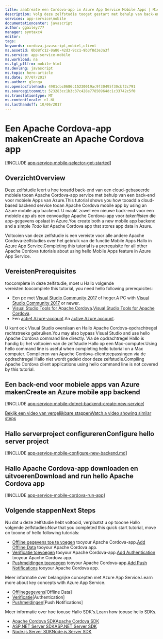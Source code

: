 ```yaml
---
title: aaaCreate een Cordova-app in Azure App Service Mobile Apps | Microsoft Docs
description: Volg deze zelfstudie tooget gestart met behulp van back-ends voor mobiele Apps van Azure voor Apache Cordova-ontwikkeling
services: app-service\mobile
documentationcenter: javascript
author: ggailey777
manager: syntaxc4
editor: 
tags: 
keywords: cordova,javascript,mobiel,client
ms.assetid: 0b08fc12-0a80-42d3-9cc1-9b3f8d3e3a3f
ms.service: app-service-mobile
ms.workload: na
ms.tgt_pltfrm: mobile-html
ms.devlang: javascript
ms.topic: hero-article
ms.date: 07/07/2017
ms.author: glenga
ms.openlocfilehash: 4981cbc0686c15230019ac9f30495f30cbf2c791
ms.sourcegitcommit: 523283cc1b3c37c428e77850964dc1c33742c5f0
ms.translationtype: MT
ms.contentlocale: nl-NL
ms.lasthandoff: 10/06/2017
---
```

# <a name="create-an-apache-cordova-app"></a><span data-ttu-id="360ba-104">Een Apache Cordova-app maken</span><span class="sxs-lookup"><span data-stu-id="360ba-104">Create an Apache Cordova app</span></span>
[!INCLUDE [app-service-mobile-selector-get-started](../../includes/app-service-mobile-selector-get-started.md)]

## <a name="overview"></a><span data-ttu-id="360ba-105">Overzicht</span><span class="sxs-lookup"><span data-stu-id="360ba-105">Overview</span></span>
<span data-ttu-id="360ba-106">Deze zelfstudie leert u hoe tooadd back-end van een cloud-gebaseerde mobiele tooan Apache Cordova-app service met behulp van een back-end voor mobiele Apps van Azure.</span><span class="sxs-lookup"><span data-stu-id="360ba-106">This tutorial shows you how tooadd a cloud-based backend service tooan Apache Cordova mobile app by using an Azure mobile app backend.</span></span>  <span data-ttu-id="360ba-107">U maakt zowel een nieuwe back-end voor een mobiele app als een eenvoudige Apache Cordova-app voor *takenlijsten* die app-gegevens opslaat in Azure.</span><span class="sxs-lookup"><span data-stu-id="360ba-107">You create both a new mobile app backend and a simple *Todo list* Apache Cordova app that stores app data in Azure.</span></span>

<span data-ttu-id="360ba-108">Voltooien van deze zelfstudie is een vereiste voor alle andere Apache Cordova-zelfstudies over het gebruik van de functie Mobile Apps Hallo in Azure App Service.</span><span class="sxs-lookup"><span data-stu-id="360ba-108">Completing this tutorial is a prerequisite for all other Apache Cordova tutorials about using hello Mobile Apps feature in Azure App Service.</span></span>

## <a name="prerequisites"></a><span data-ttu-id="360ba-109">Vereisten</span><span class="sxs-lookup"><span data-stu-id="360ba-109">Prerequisites</span></span>
<span data-ttu-id="360ba-110">toocomplete in deze zelfstudie, moet u Hallo volgende vereisten:</span><span class="sxs-lookup"><span data-stu-id="360ba-110">toocomplete this tutorial, you need hello following prerequisites:</span></span>

* <span data-ttu-id="360ba-111">Een pc met [Visual Studio Community 2017] of hoger.</span><span class="sxs-lookup"><span data-stu-id="360ba-111">A PC with [Visual Studio Community 2017] or newer.</span></span>
* <span data-ttu-id="360ba-112">[Visual Studio Tools for Apache Cordova].</span><span class="sxs-lookup"><span data-stu-id="360ba-112">[Visual Studio Tools for Apache Cordova].</span></span>
* <span data-ttu-id="360ba-113">Een [actief Azure-account](https://azure.microsoft.com/pricing/free-trial/).</span><span class="sxs-lookup"><span data-stu-id="360ba-113">An [active Azure account](https://azure.microsoft.com/pricing/free-trial/).</span></span>

<span data-ttu-id="360ba-114">U kunt ook Visual Studio overslaan en Hallo Apache Cordova-opdrachtregel rechtstreeks gebruiken.</span><span class="sxs-lookup"><span data-stu-id="360ba-114">You may also bypass Visual Studio and use hello Apache Cordova command line directly.</span></span>  <span data-ttu-id="360ba-115">Via de opdrachtregel Hallo is handig bij het voltooien van de zelfstudie Hallo op een Mac-computer.</span><span class="sxs-lookup"><span data-stu-id="360ba-115">Using hello command line is useful when completing hello tutorial on a Mac computer.</span></span>  <span data-ttu-id="360ba-116">Compileren van Apache Cordova-clienttoepassingen via de opdrachtregel Hallo niet wordt gedekt door deze zelfstudie.</span><span class="sxs-lookup"><span data-stu-id="360ba-116">Compiling Apache Cordova client applications using hello command line is not covered by this tutorial.</span></span>

## <a name="create-an-azure-mobile-app-backend"></a><span data-ttu-id="360ba-117">Een back-end voor mobiele apps van Azure maken</span><span class="sxs-lookup"><span data-stu-id="360ba-117">Create an Azure mobile app backend</span></span>
[!INCLUDE [app-service-mobile-dotnet-backend-create-new-service](../../includes/app-service-mobile-dotnet-backend-create-new-service.md)]

[<span data-ttu-id="360ba-118">Bekijk een video van vergelijkbare stappen</span><span class="sxs-lookup"><span data-stu-id="360ba-118">Watch a video showing similar steps</span></span>](https://channel9.msdn.com/series/Azure-connected-services-with-Cordova/Azure-connected-services-task-1-Create-an-Azure-Mobile-App)

## <a name="configure-hello-server-project"></a><span data-ttu-id="360ba-119">Hallo serverproject configureren</span><span class="sxs-lookup"><span data-stu-id="360ba-119">Configure hello server project</span></span>
[!INCLUDE [app-service-mobile-configure-new-backend.md](../../includes/app-service-mobile-configure-new-backend.md)]

## <a name="download-and-run-hello-apache-cordova-app"></a><span data-ttu-id="360ba-120">Hallo Apache Cordova-app downloaden en uitvoeren</span><span class="sxs-lookup"><span data-stu-id="360ba-120">Download and run hello Apache Cordova app</span></span>
[!INCLUDE [app-service-mobile-cordova-run-app](../../includes/app-service-mobile-cordova-run-app.md)]

## <a name="next-steps"></a><span data-ttu-id="360ba-121">Volgende stappen</span><span class="sxs-lookup"><span data-stu-id="360ba-121">Next Steps</span></span>
<span data-ttu-id="360ba-122">Nu dat u deze zelfstudie hebt voltooid, verplaatst u op tooone Hallo volgende zelfstudies:</span><span class="sxs-lookup"><span data-stu-id="360ba-122">Now that you completed this quick start tutorial, move on tooone of hello following tutorials:</span></span>

* <span data-ttu-id="360ba-123">[Offline gegevens toe te voegen](app-service-mobile-cordova-get-started-offline-data.md) tooyour Apache Cordova-app.</span><span class="sxs-lookup"><span data-stu-id="360ba-123">[Add Offline Data](app-service-mobile-cordova-get-started-offline-data.md) tooyour Apache Cordova app.</span></span>
* <span data-ttu-id="360ba-124">[Verificatie toevoegen](app-service-mobile-cordova-get-started-users.md) tooyour Apache Cordova-app.</span><span class="sxs-lookup"><span data-stu-id="360ba-124">[Add Authentication](app-service-mobile-cordova-get-started-users.md) tooyour Apache Cordova app.</span></span>
* <span data-ttu-id="360ba-125">[Pushmeldingen toevoegen](app-service-mobile-cordova-get-started-push.md) tooyour Apache Cordova-app.</span><span class="sxs-lookup"><span data-stu-id="360ba-125">[Add Push Notifications](app-service-mobile-cordova-get-started-push.md) tooyour Apache Cordova app.</span></span>

<span data-ttu-id="360ba-126">Meer informatie over belangrijke concepten met Azure App Service.</span><span class="sxs-lookup"><span data-stu-id="360ba-126">Learn more about key concepts with Azure App Service.</span></span>

* <span data-ttu-id="360ba-127">[Offlinegegevens]</span><span class="sxs-lookup"><span data-stu-id="360ba-127">[Offline Data]</span></span>
* <span data-ttu-id="360ba-128">[Verificatie]</span><span class="sxs-lookup"><span data-stu-id="360ba-128">[Authentication]</span></span>
* <span data-ttu-id="360ba-129">[Pushmeldingen]</span><span class="sxs-lookup"><span data-stu-id="360ba-129">[Push Notifications]</span></span>

<span data-ttu-id="360ba-130">Meer informatie over hoe toouse Hallo SDK's.</span><span class="sxs-lookup"><span data-stu-id="360ba-130">Learn how toouse hello SDKs.</span></span>

* <span data-ttu-id="360ba-131">[Apache Cordova SDK]</span><span class="sxs-lookup"><span data-stu-id="360ba-131">[Apache Cordova SDK]</span></span>
* <span data-ttu-id="360ba-132">[ASP.NET Server SDK]</span><span class="sxs-lookup"><span data-stu-id="360ba-132">[ASP.NET Server SDK]</span></span>
* <span data-ttu-id="360ba-133">[Node.js Server SDK]</span><span class="sxs-lookup"><span data-stu-id="360ba-133">[Node.js Server SDK]</span></span>

<!-- Images. -->

<!-- URLs -->
[Azure portal]: https://portal.azure.com/
[Visual Studio Community 2017]: http://www.visualstudio.com/
[Visual Studio Tools for Apache Cordova]: https://www.visualstudio.com/en-us/features/cordova-vs.aspx
[Offlinegegevens]: app-service-mobile-offline-data-sync.md
[Verificatie]: app-service-mobile-auth.md
[Pushmeldingen]: ../notification-hubs/notification-hubs-push-notification-overview.md
[Apache Cordova SDK]: app-service-mobile-cordova-how-to-use-client-library.md
[ASP.NET Server SDK]: app-service-mobile-dotnet-backend-how-to-use-server-sdk.md
[Node.js Server SDK]: app-service-mobile-node-backend-how-to-use-server-sdk.md
